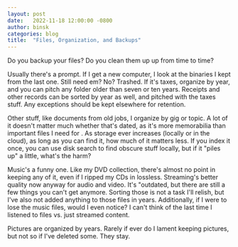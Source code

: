 ```yaml
---
layout: post
date:   2022-11-18 12:00:00 -0800
author: binsk
categories: blog
title:  "Files, Organization, and Backups"
---
```


Do you backup your files? Do you clean them up up from time to time?

Usually there's a prompt. If I get a new computer, I look at the binaries I kept from the last one. Still need em? No? Trashed. If it's taxes, organize by year, and you can pitch any folder older than seven or ten years. Receipts and other records can be sorted by year as well, and pitched with the taxes stuff. Any exceptions should be kept elsewhere for retention.

Other stuff, like documents from old jobs, I organize by gig or topic. A lot of it doesn't matter much whether that's dated, as it's more memorabilia than important files I need for . As storage ever increases (locally or in the cloud), as long as you can find it, how much of it matters less. If you index it once, you can use disk search to find obscure stuff locally, but if it "piles up" a little, what's the harm?

Music's a funny one. Like my DVD collection, there's almost no point in keeping any of it, even if I ripped my CDs in lossless. Streaming's better quality now anyway for audio and video. It's "outdated, but there are still a few things you can't get anymore. Sorting those is not a task I'll relish, but I've also not added anything to those files in years. Additionally, if I were to lose the music files, would I even notice? I can't think of the last time I listened to files vs. just streamed content.

Pictures are organized by years. Rarely if ever do I lament keeping pictures, but not so if I've deleted some. They stay.
